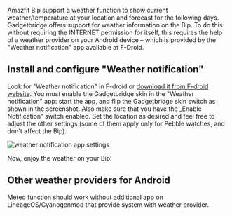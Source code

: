Amazfit Bip support a weather function to show current weather/temperature at your location and forecast for the following days. 
Gadgetbridge offers support for weather information on the Bip. To do this without requiring the INTERNET permission for itself, this requires the help of a weather provider on your Android device – which is provided by the "Weather notification" app available at F-Droid.

## Install and configure "Weather notification"
Look for "Weather notification" in F-droid or [download it from F-droid website](https://f-droid.org/en/packages/ru.gelin.android.weather.notification/). You must enable the Gadgetbridge skin in the "Weather notification" app: start the app, and flip the Gadgetbridge skin switch as shown in the screenshot. Also make sure that you have the „Enable Notification“ switch enabled. Set the location as desired and feel free to adjust the other settings (some of them apply only for Pebble watches, and don't affect the Bip).

![weather notification app settings](https://i.imgur.com/AeWeT5Z.png)

Now, enjoy the weather on your Bip!

## Other weather providers for Android
Meteo function should work without additional app  on LineageOS/Cyanogenmod that provide system with weather provider.
